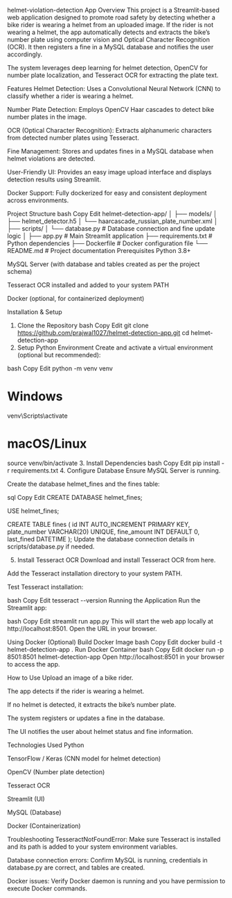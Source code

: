 helmet-violation-detection App
Overview
This project is a Streamlit-based web application designed to promote road safety by detecting whether a bike rider is wearing a helmet from an uploaded image. If the rider is not wearing a helmet, the app automatically detects and extracts the bike’s number plate using computer vision and Optical Character Recognition (OCR). It then registers a fine in a MySQL database and notifies the user accordingly.

The system leverages deep learning for helmet detection, OpenCV for number plate localization, and Tesseract OCR for extracting the plate text.

Features
Helmet Detection: Uses a Convolutional Neural Network (CNN) to classify whether a rider is wearing a helmet.

Number Plate Detection: Employs OpenCV Haar cascades to detect bike number plates in the image.

OCR (Optical Character Recognition): Extracts alphanumeric characters from detected number plates using Tesseract.

Fine Management: Stores and updates fines in a MySQL database when helmet violations are detected.

User-Friendly UI: Provides an easy image upload interface and displays detection results using Streamlit.

Docker Support: Fully dockerized for easy and consistent deployment across environments.

Project Structure
bash
Copy
Edit
helmet-detection-app/
│
├── models/
│   ├── helmet_detector.h5
│   └── haarcascade_russian_plate_number.xml
│
├── scripts/
│   └── database.py             # Database connection and fine update logic
│
├── app.py                     # Main Streamlit application
├── requirements.txt           # Python dependencies
├── Dockerfile                 # Docker configuration file
└── README.md                  # Project documentation
Prerequisites
Python 3.8+

MySQL Server (with database and tables created as per the project schema)

Tesseract OCR installed and added to your system PATH

Docker (optional, for containerized deployment)

Installation & Setup
1. Clone the Repository
bash
Copy
Edit
git clone https://github.com/prajwal1027/helmet-detection-app.git
cd helmet-detection-app
2. Setup Python Environment
Create and activate a virtual environment (optional but recommended):

bash
Copy
Edit
python -m venv venv
# Windows
venv\Scripts\activate
# macOS/Linux
source venv/bin/activate
3. Install Dependencies
bash
Copy
Edit
pip install -r requirements.txt
4. Configure Database
Ensure MySQL Server is running.

Create the database helmet_fines and the fines table:

sql
Copy
Edit
CREATE DATABASE helmet_fines;

USE helmet_fines;

CREATE TABLE fines (
    id INT AUTO_INCREMENT PRIMARY KEY,
    plate_number VARCHAR(20) UNIQUE,
    fine_amount INT DEFAULT 0,
    last_fined DATETIME
);
Update the database connection details in scripts/database.py if needed.

5. Install Tesseract OCR
Download and install Tesseract OCR from here.

Add the Tesseract installation directory to your system PATH.

Test Tesseract installation:

bash
Copy
Edit
tesseract --version
Running the Application
Run the Streamlit app:

bash
Copy
Edit
streamlit run app.py
This will start the web app locally at http://localhost:8501. Open the URL in your browser.

Using Docker (Optional)
Build Docker Image
bash
Copy
Edit
docker build -t helmet-detection-app .
Run Docker Container
bash
Copy
Edit
docker run -p 8501:8501 helmet-detection-app
Open http://localhost:8501 in your browser to access the app.

How to Use
Upload an image of a bike rider.

The app detects if the rider is wearing a helmet.

If no helmet is detected, it extracts the bike’s number plate.

The system registers or updates a fine in the database.

The UI notifies the user about helmet status and fine information.

Technologies Used
Python

TensorFlow / Keras (CNN model for helmet detection)

OpenCV (Number plate detection)

Tesseract OCR

Streamlit (UI)

MySQL (Database)

Docker (Containerization)

Troubleshooting
TesseractNotFoundError: Make sure Tesseract is installed and its path is added to your system environment variables.

Database connection errors: Confirm MySQL is running, credentials in database.py are correct, and tables are created.

Docker issues: Verify Docker daemon is running and you have permission to execute Docker commands.


